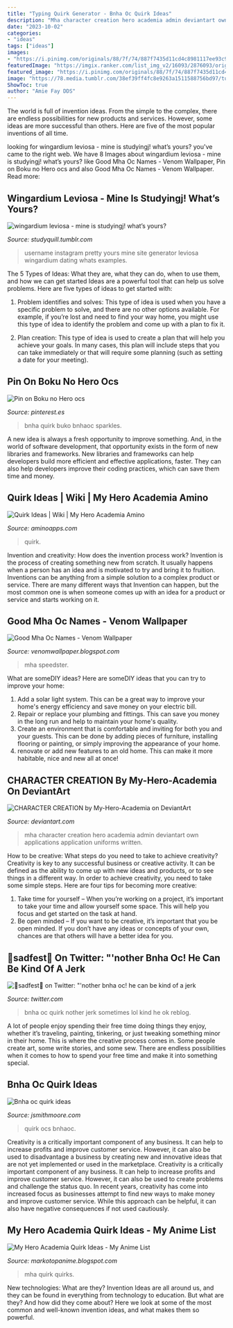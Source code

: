 ```yaml
---
title: "Typing Quirk Generator - Bnha Oc Quirk Ideas"
description: "Mha character creation hero academia admin deviantart own applications application uniforms written"
date: "2023-10-02"
categories:
- "ideas"
tags: ["ideas"]
images:
- "https://i.pinimg.com/originals/88/7f/74/887f7435d11cd4c8981117ee93c982b9.jpg"
featuredImage: "https://imgix.ranker.com/list_img_v2/16093/2876093/original/2876093?w=817&amp;h=427&amp;fm=jpg&amp;q=50&amp;fit=crop"
featured_image: "https://i.pinimg.com/originals/88/7f/74/887f7435d11cd4c8981117ee93c982b9.jpg"
image: "https://78.media.tumblr.com/38ef39ff4fc8e9263a1511588756bd97/tumblr_olnfgu30Wo1v6jj7yo1_1280.png"
ShowToc: true
author: "Amie Fay DDS"
---
```



The world is full of invention ideas. From the simple to the complex, there are endless possibilities for new products and services. However, some ideas are more successful than others. Here are five of the most popular inventions of all time.

	

		
looking for wingardium leviosa - mine is studyingj! what’s yours? you've came to the right web. We have 8 Images about wingardium leviosa - mine is studyingj! what’s yours? like Good Mha Oc Names - Venom Wallpaper, Pin on Boku no Hero ocs and also Good Mha Oc Names - Venom Wallpaper. Read more:
		
    
## Wingardium Leviosa - Mine Is Studyingj! What’s Yours?

<img loading=lazy src="https://78.media.tumblr.com/38ef39ff4fc8e9263a1511588756bd97/tumblr_olnfgu30Wo1v6jj7yo1_1280.png" onerror="this.onerror=null;this.src='https://tse4.mm.bing.net/th?id=OIP.ZqytDJOsqdLdIeuaQ9mLrQHaGh&amp;pid=15.1';" alt="wingardium leviosa - mine is studyingj! what’s yours?">

_Source: studyquill.tumblr.com_

>username instagram pretty yours mine site generator leviosa wingardium dating whats examples. 

	

The 5 Types of Ideas: What they are, what they can do, when to use them, and how we can get started
Ideas are a powerful tool that can help us solve problems. Here are five types of ideas to get started with:
1. Problem identifies and solves: This type of idea is used when you have a specific problem to solve, and there are no other options available. For example, if you’re lost and need to find your way home, you might use this type of idea to identify the problem and come up with a plan to fix it.

2. Plan creation: This type of idea is used to create a plan that will help you achieve your goals. In many cases, this plan will include steps that you can take immediately or that will require some planning (such as setting a date for your meeting).


    
## Pin On Boku No Hero Ocs

<img loading=lazy src="https://i.pinimg.com/originals/88/7f/74/887f7435d11cd4c8981117ee93c982b9.jpg" onerror="this.onerror=null;this.src='https://tse4.mm.bing.net/th?id=OIP.LgjHYJ9gKVg28uvVYlRvCwHaFj&amp;pid=15.1';" alt="Pin on Boku no Hero ocs">

_Source: pinterest.es_

>bnha quirk buko bnhaoc sparkles. 

	

A new idea is always a fresh opportunity to improve something. And, in the world of software development, that opportunity exists in the form of new libraries and frameworks. New libraries and frameworks can help developers build more efficient and effective applications, faster. They can also help developers improve their coding practices, which can save them time and money.

    
## Quirk Ideas | Wiki | My Hero Academia Amino

<img loading=lazy src="https://pm1.narvii.com/6865/6d7d5949f0507c473d3ecb84247322030c46f076r1-1448-2048v2_00.jpg" onerror="this.onerror=null;this.src='https://tse4.mm.bing.net/th?id=OIP.IGbCMk1ilm9RhWVMaBTOYAAAAA&amp;pid=15.1';" alt="Quirk Ideas | Wiki | My Hero Academia Amino">

_Source: aminoapps.com_

>quirk. 

	

Invention and creativity: How does the invention process work?
Invention is the process of creating something new from scratch. It usually happens when a person has an idea and is motivated to try and bring it to fruition. Inventions can be anything from a simple solution to a complex product or service. There are many different ways that Invention can happen, but the most common one is when someone comes up with an idea for a product or service and starts working on it.

    
## Good Mha Oc Names - Venom Wallpaper

<img loading=lazy src="https://i.pinimg.com/originals/43/29/50/43295046b33b760b8a1b63e3ba421d13.png" onerror="this.onerror=null;this.src='https://tse1.mm.bing.net/th?id=OIP.Z6rqSCFIhUP6eQboRb1amAHaJ5&amp;pid=15.1';" alt="Good Mha Oc Names - Venom Wallpaper">

_Source: venomwallpaper.blogspot.com_

>mha speedster. 

	

What are someDIY ideas?
Here are someDIY ideas that you can try to improve your home:
1. Add a solar light system. This can be a great way to improve your home's energy efficiency and save money on your electric bill.
2. Repair or replace your plumbing and fittings. This can save you money in the long run and help to maintain your home's quality.
3. Create an environment that is comfortable and inviting for both you and your guests. This can be done by adding pieces of furniture, installing flooring or painting, or simply improving the appearance of your home.
4. renovate or add new features to an old home. This can make it more habitable, nice and new all at once!

    
## CHARACTER CREATION By My-Hero-Academia On DeviantArt

<img loading=lazy src="https://orig00.deviantart.net/107d/f/2019/012/2/c/mha_applications_by_mha_admin-dcwxssx.gif" onerror="this.onerror=null;this.src='https://tse4.mm.bing.net/th?id=OIP.-6SZaunpsKEK9WYwoLqp5gHaG6&amp;pid=15.1';" alt="CHARACTER CREATION by My-Hero-Academia on DeviantArt">

_Source: deviantart.com_

>mha character creation hero academia admin deviantart own applications application uniforms written. 

	

How to be creative: What steps do you need to take to achieve creativity?
Creativity is key to any successful business or creative activity. It can be defined as the ability to come up with new ideas and products, or to see things in a different way. In order to achieve creativity, you need to take some simple steps. Here are four tips for becoming more creative: 
1) Take time for yourself – When you’re working on a project, it’s important to take your time and allow yourself some space. This will help you focus and get started on the task at hand. 
2) Be open minded – If you want to be creative, it’s important that you be open minded. If you don’t have any ideas or concepts of your own, chances are that others will have a better idea for you.

    
## 🌟sadfest🌟 On Twitter: &quot;&#039;nother Bnha Oc! He Can Be Kind Of A Jerk

<img loading=lazy src="https://pbs.twimg.com/media/DEetjFJU0AACHsX.jpg" onerror="this.onerror=null;this.src='https://tse4.mm.bing.net/th?id=OIP.4lHU_QwjBoEJ1P88xatyVQHaGI&amp;pid=15.1';" alt="🌟sadfest🌟 on Twitter: &quot;&#039;nother bnha oc! he can be kind of a jerk">

_Source: twitter.com_

>bnha oc quirk nother jerk sometimes lol kind he ok reblog. 

	

A lot of people enjoy spending their free time doing things they enjoy, whether it’s traveling, painting, tinkering, or just tweaking something minor in their home. This is where the creative process comes in. Some people create art, some write stories, and some sew. There are endless possibilities when it comes to how to spend your free time and make it into something special.

    
## Bnha Oc Quirk Ideas

<img loading=lazy src="https://i.pinimg.com/736x/97/81/0d/97810d8aa176bfe66e231e4c4e597b82.jpg" onerror="this.onerror=null;this.src='https://tse1.mm.bing.net/th?id=OIP.TrYLM4hxd7QgzAu12YZ5agHaFi&amp;pid=15.1';" alt="Bnha oc quirk ideas">

_Source: jsmithmoore.com_

>quirk ocs bnhaoc. 

	

Creativity is a critically important component of any business. It can help to increase profits and improve customer service. However, it can also be used to disadvantage a business by creating new and innovative ideas that are not yet implemented or used in the marketplace.
Creativity is a critically important component of any business. It can help to increase profits and improve customer service. However, it can also be used to create problems and challenge the status quo. In recent years, creativity has come into increased focus as businesses attempt to find new ways to make money and improve customer service. While this approach can be helpful, it can also have negative consequences if not used cautiously.

    
## My Hero Academia Quirk Ideas - My Anime List

<img loading=lazy src="https://imgix.ranker.com/list_img_v2/16093/2876093/original/2876093?w=817&amp;h=427&amp;fm=jpg&amp;q=50&amp;fit=crop" onerror="this.onerror=null;this.src='https://tse4.mm.bing.net/th?id=OIP.FZlQd-0Z3UtfJysYB1yQBQHaD3&amp;pid=15.1';" alt="My Hero Academia Quirk Ideas - My Anime List">

_Source: markotopanime.blogspot.com_

>mha quirk quirks. 

	

New technologies: What are they?
Invention Ideas are all around us, and they can be found in everything from technology to education. But what are they? And how did they come about? Here we look at some of the most common and well-known invention ideas, and what makes them so powerful.

